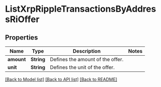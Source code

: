 # ListXrpRippleTransactionsByAddressRiOffer

## Properties

Name | Type | Description | Notes
------------ | ------------- | ------------- | -------------
**amount** | **String** | Defines the amount of the offer. | 
**unit** | **String** | Defines the unit of the offer. | 

[[Back to Model list]](../README.md#documentation-for-models) [[Back to API list]](../README.md#documentation-for-api-endpoints) [[Back to README]](../README.md)


